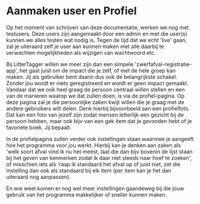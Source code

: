 # Aanmaken user en Profiel

Op het moment van schrijven van deze documentatie, werken we nog met testusers.
Deze users zijn aangemaakt door een admin en met die user(s) kunnen we alles testen wat nodig is.
Tegen de tijd dat we echt 'live' gaan, zal je uiteraard zelf je user aan kunnen maken met alle daarbij te verwachten mogelijkheden als wijzigen van wachtwoord etc.

Bij LitterTagger willen we meer zijn dan een simpele 'zwerfafval-registratie-app', het gaat juist om de impact die je zelf, of met de hele groep kan maken. Jij als gebruiker bent daarin dus ook de belangrijkste schakel. Zonder jou wordt er niets geregistreerd en wordt er geen impact gemaakt.
Vandaar dat we ook heel graag de persoon centraal willen stellen en een van de manieren waarop we dat zullen doen, is via de profiel-pagina.
Op deze pagina zal je die persoonlijke zaken kwijt willen die je graag met de andere gebruikers wilt delen.
Denk hierbij bijvoorbeeld aan een profielfoto. Dat kan een foto van jezelf zijn zodat mensen letterlijk een gezicht bij de persoon hebben, maar ook bijv van een gek item dat je gevonden hebt of je favoriete boek. Jij bepaalt.

In de profielpagina zullen verder ook instellingen staan waarmee je aangeeft hoe het programma voor jou werkt.
Hierbij kan je denken aan zaken als 'welk soort afval vind ik nu het meest, laat die dan bijv bovenin de lijst staan bij het geven van kenmerken zodat ik daar niet steeds naar hoef te zoeken', of misschien iets als 'raap ik standaard het afval op of juist niet, zet die instelling dan ook als standaard bij elk item (per item kan je het dan uiteraard nog aanpassen).

En wie weet komen er nog wel meer instellingen gaandeweg bij die jouw gebruik van het programma makkelijker of sneller kunnen maken.

